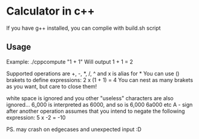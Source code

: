 # Calculator in c++
If you have g++ installed, you can complie with build.sh script

## Usage
Example: 
./cppcompute "1 + 1"
Will output
1 + 1 = 2

Supported operations are +, -, *, /, ^ and x is alias for *
You can use () brakets to define expressions:
2 x (1 + 1) = 4
You can nest as many brakets as you want, but care to close them!

white space is ignored and you other "useless" characters are also ignored... 6_000 is interpreted as 6000, and so is 6,000 6a000 etc
A - sign after another operation assumes that you intend to negate the following expression:
5 x -2 = -10

PS. may crash on edgecases and unexpected input :D
